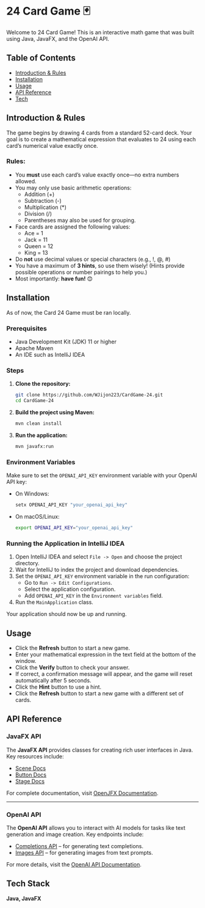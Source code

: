 # 24 Card Game 🃏

Welcome to 24 Card Game! This is an interactive math game that was built using Java, JavaFX, and the OpenAI API.

## Table of Contents
- [Introduction & Rules](#introduction-&-rules)
- [Installation](#installation)
- [Usage](#usage)
- [API Reference](#api-reference)
- [Tech](#tech)

## Introduction & Rules
The game begins by drawing 4 cards from a standard 52-card deck. Your goal is to create a mathematical expression that evaluates to 24 using each card’s numerical value exactly once.  

### Rules:
- You **must** use each card’s value exactly once—no extra numbers allowed.  
- You may only use basic arithmetic operations:
  - Addition (+)
  - Subtraction (-)
  - Multiplication (*)
  - Division (/)
  - Parentheses may also be used for grouping.  
- Face cards are assigned the following values:
  - Ace = 1  
  - Jack = 11  
  - Queen = 12  
  - King = 13
- Do **not** use decimal values or special characters (e.g., !, @, #)
- You have a maximum of **3 hints**, so use them wisely! (Hints provide possible operations or number pairings to help you.)  
- Most importantly: **have fun!** 😊

## Installation
As of now, the Card 24 Game must be ran locally.
### Prerequisites
- Java Development Kit (JDK) 11 or higher
- Apache Maven
- An IDE such as IntelliJ IDEA

### Steps

1. **Clone the repository:**

    ```sh
    git clone https://github.com/WJijon223/CardGame-24.git
    cd CardGame-24
    ```

2. **Build the project using Maven:**

    ```sh
    mvn clean install
    ```

3. **Run the application:**

    ```sh
    mvn javafx:run
    ```

### Environment Variables

Make sure to set the `OPENAI_API_KEY` environment variable with your OpenAI API key:

- On Windows:

    ```sh
    setx OPENAI_API_KEY "your_openai_api_key"
    ```

- On macOS/Linux:

    ```sh
    export OPENAI_API_KEY="your_openai_api_key"
    ```

### Running the Application in IntelliJ IDEA

1. Open IntelliJ IDEA and select `File -> Open` and choose the project directory.
2. Wait for IntelliJ to index the project and download dependencies.
3. Set the `OPENAI_API_KEY` environment variable in the run configuration:
    - Go to `Run -> Edit Configurations`.
    - Select the application configuration.
    - Add `OPENAI_API_KEY` in the `Environment variables` field.
4. Run the `MainApplication` class.

Your application should now be up and running.

## Usage  
- Click the **Refresh** button to start a new game.  
- Enter your mathematical expression in the text field at the bottom of the window.  
- Click the **Verify** button to check your answer.  
- If correct, a confirmation message will appear, and the game will reset automatically after 5 seconds.  
- Click the **Hint** button to use a hint.  
- Click the **Refresh** button to start a new game with a different set of cards.  

## API Reference

### JavaFX API

The **JavaFX API** provides classes for creating rich user interfaces in Java. Key resources include:

- [Scene Docs](https://openjfx.io/javadoc/16/javafx.graphics/javafx/scene/Scene.html)
- [Button Docs](https://openjfx.io/javadoc/16/javafx.controls/javafx/scene/control/Button.html)
- [Stage Docs](https://openjfx.io/javadoc/16/javafx.graphics/javafx/stage/Stage.html)

For complete documentation, visit [OpenJFX Documentation](https://openjfx.io/javadoc/23/).

---

### OpenAI API

The **OpenAI API** allows you to interact with AI models for tasks like text generation and image creation. Key endpoints include:

- [Completions API](https://platform.openai.com/docs/guides/completions) – for generating text completions.
- [Images API](https://platform.openai.com/docs/guides/images) – for generating images from text prompts.

For more details, visit the [OpenAI API Documentation](https://platform.openai.com/docs/).

## Tech Stack
**Java, JavaFX**
